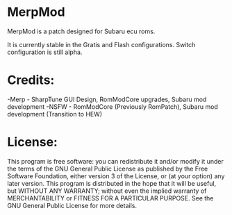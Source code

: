 # MerpMod

MerpMod is a patch designed for Subaru ecu roms.

It is currently stable in the Gratis and Flash configurations. Switch configuration is still alpha.

# Credits:
-Merp - SharpTune GUI Design, RomModCore upgrades, Subaru mod development
-NSFW - RomModCore (Previously RomPatch), Subaru mod development (Transition to HEW)

# License:
This program is free software: you can redistribute it and/or modify
it under the terms of the GNU General Public License as published by
the Free Software Foundation, either version 3 of the License, or
(at your option) any later version.
This program is distributed in the hope that it will be useful,
but WITHOUT ANY WARRANTY; without even the implied warranty of
MERCHANTABILITY or FITNESS FOR A PARTICULAR PURPOSE.  See the
GNU General Public License for more details.
